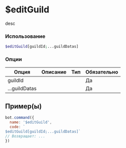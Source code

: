 # $editGuild
desc
### Использование
```php
$editGuild[guildId;...guildDatas]
```

### Опции

| Опция | Описание | Тип | Обязательно |
|--------|-------------|------|----------|
| guildId |  |  | Да | 
| ...guildDatas |  |  | Да | 
## Пример(ы)

```javascript
bot.command({
  name: '$editGuild',
  code: `
$editGuild[guildId;...guildDatas]`
// Возвращает: ...
})
```